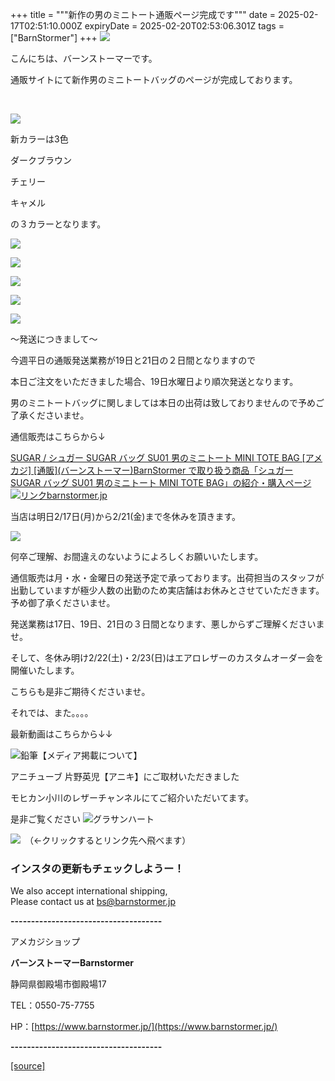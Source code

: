 +++
title = """新作の男のミニトート通販ページ完成です"""
date = 2025-02-17T02:51:10.000Z
expiryDate = 2025-02-20T02:53:06.301Z
tags = ["BarnStormer"]
+++
[![](https://stat.ameba.jp/user_images/20231023/16/barnstormer-go/b2/03/p/o0420015015354743273.png)](https://ameblo.jp/barnstormer-go/entry-12825670498.html)

こんにちは、バーンストーマーです。

通販サイトにて新作男のミニトートバッグのページが完成しております。

  
 

[![](https://stat.ameba.jp/user_images/20250217/11/barnstormer-go/1b/0f/j/o0466070015545203385.jpg)](https://stat.ameba.jp/user_images/20250217/11/barnstormer-go/1b/0f/j/o0466070015545203385.jpg)

新カラーは3色

ダークブラウン

チェリー

キャメル

の３カラーとなります。

[![](https://stat.ameba.jp/user_images/20250217/11/barnstormer-go/7e/49/j/o0467070115545206090.jpg)](https://stat.ameba.jp/user_images/20250217/11/barnstormer-go/7e/49/j/o0467070115545206090.jpg)

[![](https://stat.ameba.jp/user_images/20250217/11/barnstormer-go/cf/7f/j/o0467070115545206096.jpg)](https://stat.ameba.jp/user_images/20250217/11/barnstormer-go/cf/7f/j/o0467070115545206096.jpg)

[![](https://stat.ameba.jp/user_images/20250217/11/barnstormer-go/97/e7/j/o0467070115545206098.jpg)](https://stat.ameba.jp/user_images/20250217/11/barnstormer-go/97/e7/j/o0467070115545206098.jpg)

[![](https://stat.ameba.jp/user_images/20250217/11/barnstormer-go/a2/7c/j/o0467070115545206095.jpg)](https://stat.ameba.jp/user_images/20250217/11/barnstormer-go/a2/7c/j/o0467070115545206095.jpg)

[![](https://stat.ameba.jp/user_images/20250217/11/barnstormer-go/d8/9f/j/o0467070115545206092.jpg)](https://stat.ameba.jp/user_images/20250217/11/barnstormer-go/d8/9f/j/o0467070115545206092.jpg)

～発送につきまして～

今週平日の通販発送業務が19日と21日の２日間となりますので

本日ご注文をいただきました場合、19日水曜日より順次発送となります。

男のミニトートバッグに関しましては本日の出荷は致しておりませんので予めご了承くださいませ。

通信販売はこちらから↓

[SUGAR / シュガー SUGAR バッグ SU01 男のミニトート MINI TOTE BAG \[アメカジ\] \[通販\](バーンストーマー)BarnStormer で取り扱う商品「シュガー SUGAR バッグ SU01 男のミニトート MINI TOTE BAG」の紹介・購入ページ![リンク](https://c.stat100.ameba.jp/ameblo/symbols/v3.20.0/svg/gray/editor_link.svg)barnstormer.jp](https://barnstormer.jp/view/item/000000014594)

当店は明日2/17日(月)から2/21(金)まで冬休みを頂きます。

[![](https://stat.ameba.jp/user_images/20250216/19/barnstormer-go/66/e7/p/o0410017015544961588.png)](https://stat.ameba.jp/user_images/20250216/19/barnstormer-go/66/e7/p/o0410017015544961588.png)

何卒ご理解、お間違えのないようによろしくお願いいたします。

通信販売は月・水・金曜日の発送予定で承っております。出荷担当のスタッフが出勤していますが極少人数の出勤のため実店舗はお休みとさせていただきます。予め御了承くださいませ。

発送業務は17日、19日、21日の３日間となります、悪しからずご理解くださいませ。

そして、冬休み明け2/22(土)・2/23(日)はエアロレザーのカスタムオーダー会を開催いたします。

こちらも是非ご期待くださいませ。

それでは、また。。。。

最新動画はこちらから↓↓

![鉛筆](https://stat100.ameba.jp/blog/ucs/img/char/char3/519.png)【メディア掲載について】

アニチューブ 片野英児【アニキ】にご取材いただきました

モヒカン小川のレザーチャンネルにてご紹介いただいてます。

是非ご覧ください ![グラサンハート](https://stat100.ameba.jp/blog/ucs/img/char/char3/148.png)

[![](https://stat.ameba.jp/user_images/20230412/16/barnstormer-go/6a/23/p/o0108010815269242493.png)](https://www.instagram.com/barnstormer_daily/)　（←クリックするとリンク先へ飛べます）

### インスタの更新もチェックしようー！

We also accept international shipping,  
Please contact us at bs@barnstormer.jp

**\-------------------------------------**

アメカジショップ

**バーンストーマーBarnstormer**

静岡県御殿場市御殿場17

TEL：0550-75-7755

HP：[https://www.barnstormer.jp/](https://www.barnstormer.jp/)

**\-------------------------------------**

[[source]](https://ameblo.jp/barnstormer-go/entry-12886756428.html)
